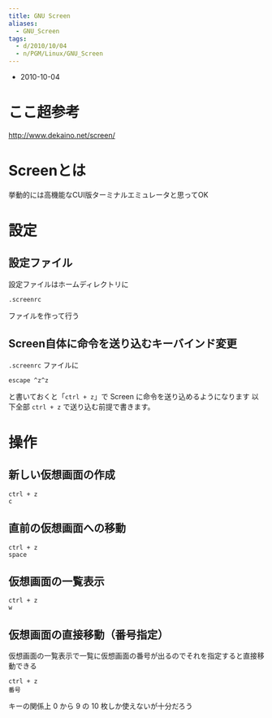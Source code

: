 ```yaml
---
title: GNU Screen
aliases:
  - GNU_Screen
tags:
  - d/2010/10/04
  - n/PGM/Linux/GNU_Screen
---
```


- 2010-10-04

ここ超参考
================================================================================
http://www.dekaino.net/screen/

Screenとは
================================================================================
挙動的には高機能なCUI版ターミナルエミュレータと思ってOK

設定
================================================================================
設定ファイル
--------------------------------------------------------------------------------
設定ファイルはホームディレクトリに

```
.screenrc
```

ファイルを作って行う

Screen自体に命令を送り込むキーバインド変更
--------------------------------------------------------------------------------
`.screenrc` ファイルに

```
escape ^z^z
```

と書いておくと「`ctrl + z`」で Screen に命令を送り込めるようになります
以下全部 `ctrl + z` で送り込む前提で書きます。


操作
================================================================================
新しい仮想画面の作成
--------------------------------------------------------------------------------

```
ctrl + z
c
```

直前の仮想画面への移動
--------------------------------------------------------------------------------

```
ctrl + z
space
```

仮想画面の一覧表示
--------------------------------------------------------------------------------

```
ctrl + z
w
```

仮想画面の直接移動（番号指定）
--------------------------------------------------------------------------------
仮想画面の一覧表示で一覧に仮想画面の番号が出るのでそれを指定すると直接移動できる

```
ctrl + z
番号
```

キーの関係上 0 から 9 の 10 枚しか使えないが十分だろう



